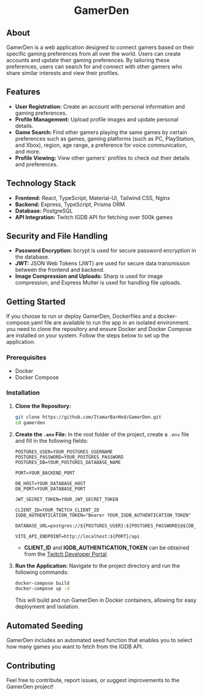 <h1 align="center">GamerDen</h1>

## About
GamerDen is a web application designed to connect gamers based on their specific gaming preferences from all over the world.
Users can create accounts and update their gaming preferences.
By tailoring these preferences, users can search for and connect with other gamers who share similar interests and view their profiles.


## Features
- **User Registration:** Create an account with personal information and gaming preferences.
- **Profile Management:** Upload profile images and update personal details.
- **Game Search:** Find other gamers playing the same games by certain preferences such as games, gaming platforms (such as PC, PlayStation, and Xbox), region, age range, a preference for voice communication, and more.
- **Profile Viewing:** View other gamers' profiles to check out their details and preferences.

## Technology Stack
- **Frontend:** React, TypeScript, Material-UI, Tailwind CSS, Nginx
- **Backend:** Express, TypeScript, Prisma ORM
- **Database:** PostgreSQL
- **API Integration:** Twitch IGDB API for fetching over 500k games

## Security and File Handling
- **Password Encryption:** bcrypt is used for secure password encryption in the database.
- **JWT:** JSON Web Tokens (JWT) are used for secure data transmission between the frontend and backend.
- **Image Compression and Uploads:** Sharp is used for image compression, and Express Multer is used for handling file uploads.


## Getting Started
If you choose to run or deploy GamerDen, Dockerfiles and a docker-compose.yaml file are available to run the app in an isolated environment.
you need to clone the repository and ensure Docker and Docker Compose are installed on your system. Follow the steps below to set up the application.

### Prerequisites
- Docker
- Docker Compose

### Installation
1. **Clone the Repository:**

    ```bash
    git clone https://github.com/ItamarBarHod/GamerDen.git
    cd gamerden
    ```
    
2. **Create the `.env` File:**
    In the root folder of the project, create a `.env` file and fill in the following fields:

    ```env
    POSTGRES_USER=YOUR_POSTGRES_USERNAME
    POSTGRES_PASSWORD=YOUR_POSTGRES_PASSWORD
    POSTGRES_DB=YOUR_POSTGRES_DATABASE_NAME
    
    PORT=YOUR_BACKEND_PORT
    
    DB_HOST=YOUR_DATABASE_HOST
    DB_PORT=YOUR_DATABASE_PORT
    
    JWT_SECRET_TOKEN=YOUR_JWT_SECRET_TOKEN
    
    CLIENT_ID=YOUR_TWITCH_CLIENT_ID
    IGDB_AUTHENTICATION_TOKEN="Bearer YOUR_IGDB_AUTHENTICATION_TOKEN"
    
    DATABASE_URL=postgres://${POSTGRES_USER}:${POSTGRES_PASSWORD}@${DB_HOST}:${DB_PORT}/${POSTGRES_DB}
    
    VITE_API_ENDPOINT=http://localhost:${PORT}/api
    ```

    - **CLIENT_ID** and **IGDB_AUTHENTICATION_TOKEN** can be obtained from the [Twitch Developer Portal](https://dev.twitch.tv/console/apps/create).

3. **Run the Application:**
    Navigate to the project directory and run the following commands:

    ```bash
    docker-compose build
    docker-compose up -d
    ```

    This will build and run GamerDen in Docker containers, allowing for easy deployment and isolation.

## Automated Seeding

GamerDen includes an automated seed function that enables you to select how many games you want to fetch from the IGDB API.

## Contributing

Feel free to contribute, report issues, or suggest improvements to the GamerDen project!
